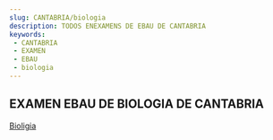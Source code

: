 ```yaml
---
slug: CANTABRIA/biologia
description: TODOS ENEXAMENS DE EBAU DE CANTABRIA
keywords:
 - CANTABRIA
 - EXAMEN
 - EBAU
 - biologia
---
```

## EXAMEN EBAU DE BIOLOGIA DE CANTABRIA
[Bioligia](https://drive.google.com/drive/folders/1ey0G8mJL3XXYzFg6Ykg7AWQIyRi50_ep?usp=sharing)